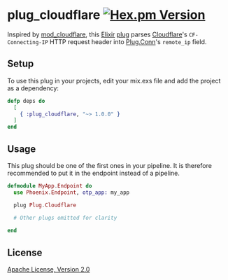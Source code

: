 # plug_cloudflare [![Hex.pm Version](http://img.shields.io/hexpm/v/plug_cloudflare.svg)](https://hex.pm/packages/plug_cloudflare)

Inspired by [mod_cloudflare](https://github.com/cloudflare/mod_cloudflare), this [Elixir](http://elixir-lang.org/) [plug](https://github.com/elixir-lang/plug) parses [Cloudflare](https://www.cloudflare.com/)'s `CF-Connecting-IP` HTTP request header into [Plug.Conn](http://hexdocs.pm/plug/Plug.Conn.html)'s `remote_ip` field.

## Setup

To use this plug in your projects, edit your mix.exs file and add the project as a dependency:

```elixir
defp deps do
  [
    { :plug_cloudflare, "~> 1.0.0" }
  ]
end
```

## Usage

This plug should be one of the first ones in your pipeline.
It is therefore recommended to put it in the endpoint instead of a pipeline.

```elixir
defmodule MyApp.Endpoint do
  use Phoenix.Endpoint, otp_app: my_app

  plug Plug.Cloudflare

  # Other plugs omitted for clarity
  
end
```

## License

[Apache License, Version 2.0](http://www.apache.org/licenses/LICENSE-2.0)
